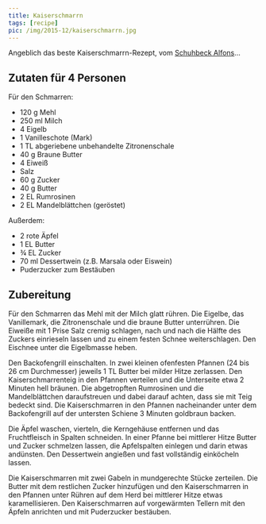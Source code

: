 ```yaml
---
title: Kaiserschmarrn
tags: [recipe]
pic: /img/2015-12/kaiserschmarrn.jpg
---
```


Angeblich das beste Kaiserschmarrn-Rezept, vom [Schuhbeck Alfons](https://www.schuhbecks-kochclub.de/karamellisierter-kaiserschmarren/)...

## Zutaten für 4 Personen
Für den Schmarren:

* 120 g Mehl
* 250 ml Milch
* 4 Eigelb
* 1 Vanilleschote (Mark)
* 1 TL abgeriebene unbehandelte Zitronenschale
* 40 g Braune Butter
* 4 Eiweiß
* Salz
* 60 g Zucker
* 40 g Butter
* 2 EL Rumrosinen
* 2 EL Mandelblättchen (geröstet)

Außerdem:

* 2 rote Äpfel
* 1 EL Butter
* ¾ EL Zucker
* 70 ml Dessertwein (z.B. Marsala oder Eiswein)
* Puderzucker zum Bestäuben

## Zubereitung

Für den Schmarren das Mehl mit der Milch glatt rühren. Die Eigelbe, das Vanillemark, die Zitronenschale und die braune Butter unterrühren. Die Eiweiße mit 1 Prise Salz cremig schlagen, nach und nach die Hälfte des Zuckers einrieseln lassen und zu einem festen Schnee weiterschlagen. Den Eischnee unter die Eigelbmasse heben.

Den Backofengrill einschalten. In zwei kleinen ofenfesten Pfannen (24 bis 26 cm Durchmesser) jeweils 1 TL Butter bei milder Hitze zerlassen. Den Kaiserschmarrenteig in den Pfannen verteilen und die Unterseite etwa 2 Minuten hell bräunen. Die abgetropften Rumrosinen und die Mandelblättchen daraufstreuen und dabei darauf achten, dass sie mit Teig bedeckt sind. Die Kaiserschmarren in den Pfannen nacheinander unter dem Backofengrill auf der untersten Schiene 3 Minuten goldbraun backen.

Die Äpfel waschen, vierteln, die Kerngehäuse entfernen und das Fruchtfleisch in Spalten schneiden. In einer Pfanne bei mittlerer Hitze Butter und Zucker schmelzen lassen, die Apfelspalten einlegen und darin etwas andünsten. Den Dessertwein angießen und fast vollständig einköcheln lassen.

Die Kaiserschmarren mit zwei Gabeln in mundgerechte Stücke zerteilen. Die Butter mit dem restlichen Zucker hinzufügen und den Kaiserschmarren in den Pfannen unter Rühren auf dem Herd bei mittlerer Hitze etwas karamellisieren. Den Kaiserschmarren auf vorgewärmten Tellern mit den Äpfeln anrichten und mit Puderzucker bestäuben.